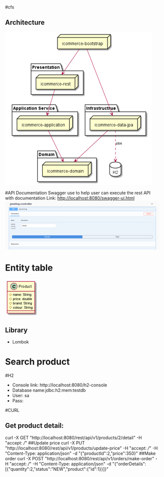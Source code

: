 #cfs

## Architecture
![Screenshot](Architecture.png)

#API  Documentation
Swagger use to help user can execute the rest API with documentation
Link: <http://localhost:8080/swagger-ui.html>
![Screenshot](./swagger.png)

# Entity table
![Screenshot](Product.png)

## Library
- Lombok

# Search product


#H2
* Console link: http://localhost:8080/h2-console
* Database name:jdbc:h2:mem:testdb
* User: sa
* Pass:

#CURL
## Get product detail: 
curl -X GET "http://localhost:8080/rest/api/v1/products/2/detail" -H  "accept: */*"
##Update price
curl -X PUT "http://localhost:8080/rest/api/v1/products/update-price" -H  "accept: */*" -H  "Content-Type: application/json" -d "{\"productId\":2,\"price\":350}"
##Make order
curl -X POST "http://localhost:8080/rest/api/v1/orders/make-order" -H  "accept: */*" -H  "Content-Type: application/json" -d "{\"orderDetails\":[{\"quantity\":2,\"status\":\"NEW\",\"product\":{\"id\":1}}]}"